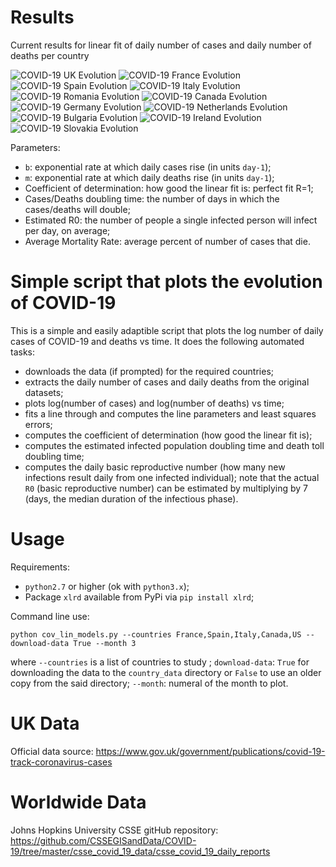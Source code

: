 Results
=======

Current results for linear fit of daily number of cases and daily number of
deaths per country

![COVID-19 UK Evolution](country_plots/2019-ncov_lin_17-03-2020_UK.png)
![COVID-19 France Evolution](country_plots/2019-ncov_lin_17-3-2020_France.png)
![COVID-19 Spain Evolution](country_plots/2019-ncov_lin_17-3-2020_Spain.png)
![COVID-19 Italy Evolution](country_plots/2019-ncov_lin_17-3-2020_Italy.png)
![COVID-19 Romania Evolution](country_plots/2019-ncov_lin_17-3-2020_Romania.png)
![COVID-19 Canada Evolution](country_plots/2019-ncov_lin_17-3-2020_Canada.png)
![COVID-19 Germany Evolution](country_plots/2019-ncov_lin_17-3-2020_Germany.png)
![COVID-19 Netherlands Evolution](country_plots/2019-ncov_lin_17-3-2020_Netherlands.png)
![COVID-19 Bulgaria Evolution](country_plots/2019-ncov_lin_17-3-2020_Bulgaria.png)
![COVID-19 Ireland Evolution](country_plots/2019-ncov_lin_17-3-2020_Ireland.png)
![COVID-19 Slovakia Evolution](country_plots/2019-ncov_lin_17-3-2020_Slovakia.png)

Parameters:

- `b`: exponential rate at which daily cases rise (in units `day-1`);
- `m`: exponential rate at which daily deaths rise (in units `day-1`);
- Coefficient of determination: how good the linear fit is: perfect fit R=1;
- Cases/Deaths doubling time: the number of days in which the cases/deaths will double;
- Estimated R0: the number of people a single infected person will infect per day, on average;
- Average Mortality Rate: average percent of number of cases that die.

Simple script that plots the evolution of COVID-19
==================================================

This is a simple and easily adaptible script that plots the
log number of daily cases of COVID-19 and deaths vs time. It does the
following automated tasks:

- downloads the data (if prompted) for the required countries;
- extracts the daily number of cases and daily deaths from the original datasets;
- plots log(number of cases) and log(number of deaths) vs time;
- fits a line through and computes the line parameters and least
  squares errors;
- computes the coefficient of determination (how good the linear fit is);
- computes the estimated infected population doubling time and death toll doubling time;
- computes the daily basic reproductive number (how many new infections
  result daily from one infected individual); note that the actual `R0`
  (basic reproductive number) can be estimated by multiplying by 7 (days, the median
  duration of the infectious phase).

Usage
=====

Requirements:

- `python2.7` or higher (ok with `python3.x`);
- Package `xlrd` available from PyPi via `pip install xlrd`;

Command line use:

`python cov_lin_models.py --countries France,Spain,Italy,Canada,US --download-data True --month 3`

where `--countries` is a list of countries to study ;
`download-data`: `True` for downloading the data to the `country_data`
directory or `False` to use an older copy from the said directory;
`--month`: numeral of the month to plot.

UK Data
=======

Official data source: https://www.gov.uk/government/publications/covid-19-track-coronavirus-cases

Worldwide Data
==============
Johns Hopkins University CSSE gitHub repository: https://github.com/CSSEGISandData/COVID-19/tree/master/csse_covid_19_data/csse_covid_19_daily_reports
